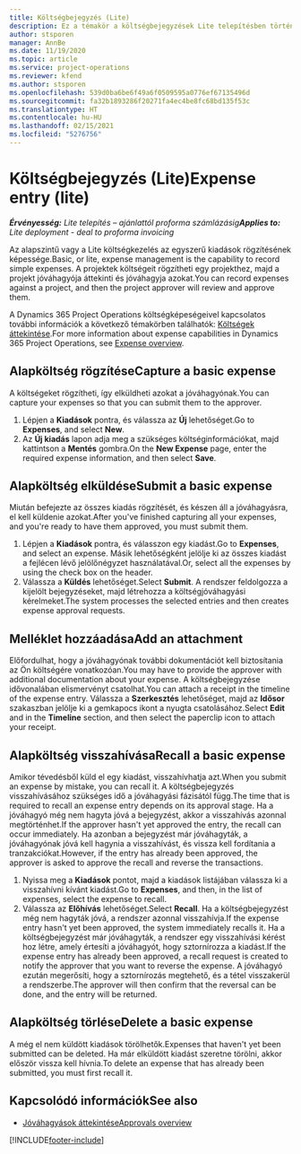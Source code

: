 ```yaml
---
title: Költségbejegyzés (Lite)
description: Ez a témakör a költségbejegyzések Lite telepítésben történő használatának módjával kapcsolatos információkat tartalmaz.
author: stsporen
manager: AnnBe
ms.date: 11/19/2020
ms.topic: article
ms.service: project-operations
ms.reviewer: kfend
ms.author: stsporen
ms.openlocfilehash: 539d0ba6be6f49a6f0509595a0776ef67135496d
ms.sourcegitcommit: fa32b1893286f20271fa4ec4be8fc68bd135f53c
ms.translationtype: HT
ms.contentlocale: hu-HU
ms.lasthandoff: 02/15/2021
ms.locfileid: "5276756"
---
```

# <a name="expense-entry-lite"></a><span data-ttu-id="69acc-103">Költségbejegyzés (Lite)</span><span class="sxs-lookup"><span data-stu-id="69acc-103">Expense entry (lite)</span></span>

<span data-ttu-id="69acc-104">_**Érvényesség:** Lite telepítés – ajánlattól proforma számlázásig_</span><span class="sxs-lookup"><span data-stu-id="69acc-104">_**Applies to:** Lite deployment - deal to proforma invoicing_</span></span>

<span data-ttu-id="69acc-105">Az alapszintű vagy a Lite költségkezelés az egyszerű kiadások rögzítésének képessége.</span><span class="sxs-lookup"><span data-stu-id="69acc-105">Basic, or lite, expense management is the capability to record simple expenses.</span></span> <span data-ttu-id="69acc-106">A projektek költségeit rögzítheti egy projekthez, majd a projekt jóváhagyója áttekinti és jóváhagyja azokat.</span><span class="sxs-lookup"><span data-stu-id="69acc-106">You can record expenses against a project, and then the project approver will review and approve them.</span></span>

<span data-ttu-id="69acc-107">A Dynamics 365 Project Operations költségképeségeivel kapcsolatos további információk a következő témakörben találhatók: [Költségek áttekintése](expense-overview.md).</span><span class="sxs-lookup"><span data-stu-id="69acc-107">For more information about expense capabilities in Dynamics 365 Project Operations, see [Expense overview](expense-overview.md).</span></span>

## <a name="capture-a-basic-expense"></a><span data-ttu-id="69acc-108">Alapköltség rögzítése</span><span class="sxs-lookup"><span data-stu-id="69acc-108">Capture a basic expense</span></span>

<span data-ttu-id="69acc-109">A költségeket rögzítheti, így elküldheti azokat a jóváhagyónak.</span><span class="sxs-lookup"><span data-stu-id="69acc-109">You can capture your expenses so that you can submit them to the approver.</span></span>

1. <span data-ttu-id="69acc-110">Lépjen a **Kiadások** pontra, és válassza az **Új** lehetőséget.</span><span class="sxs-lookup"><span data-stu-id="69acc-110">Go to **Expenses**, and select **New**.</span></span>
2. <span data-ttu-id="69acc-111">Az **Új kiadás** lapon adja meg a szükséges költséginformációkat, majd kattintson a **Mentés** gombra.</span><span class="sxs-lookup"><span data-stu-id="69acc-111">On the **New Expense** page, enter the required expense information, and then select **Save**.</span></span>

## <a name="submit-a-basic-expense"></a><span data-ttu-id="69acc-112">Alapköltség elküldése</span><span class="sxs-lookup"><span data-stu-id="69acc-112">Submit a basic expense</span></span>

<span data-ttu-id="69acc-113">Miután befejezte az összes kiadás rögzítését, és készen áll a jóváhagyásra, el kell küldenie azokat.</span><span class="sxs-lookup"><span data-stu-id="69acc-113">After you've finished capturing all your expenses, and you're ready to have them approved, you must submit them.</span></span>

1. <span data-ttu-id="69acc-114">Lépjen a **Kiadások** pontra, és válasszon egy kiadást.</span><span class="sxs-lookup"><span data-stu-id="69acc-114">Go to **Expenses**, and select an expense.</span></span> <span data-ttu-id="69acc-115">Másik lehetőségként jelölje ki az összes kiadást a fejlécen lévő jelölőnégyzet használatával.</span><span class="sxs-lookup"><span data-stu-id="69acc-115">Or, select all the expenses by using the check box on the header.</span></span>
2. <span data-ttu-id="69acc-116">Válassza a **Küldés** lehetőséget.</span><span class="sxs-lookup"><span data-stu-id="69acc-116">Select **Submit**.</span></span> <span data-ttu-id="69acc-117">A rendszer feldolgozza a kijelölt bejegyzéseket, majd létrehozza a költségjóváhagyási kérelmeket.</span><span class="sxs-lookup"><span data-stu-id="69acc-117">The system processes the selected entries and then creates expense approval requests.</span></span>

## <a name="add-an-attachment"></a><span data-ttu-id="69acc-118">Melléklet hozzáadása</span><span class="sxs-lookup"><span data-stu-id="69acc-118">Add an attachment</span></span>

<span data-ttu-id="69acc-119">Előfordulhat, hogy a jóváhagyónak további dokumentációt kell biztosítania az Ön költségére vonatkozóan.</span><span class="sxs-lookup"><span data-stu-id="69acc-119">You may have to provide the approver with additional documentation about your expense.</span></span> <span data-ttu-id="69acc-120">A költségbejegyzése idővonalában elismervényt csatolhat.</span><span class="sxs-lookup"><span data-stu-id="69acc-120">You can attach a receipt in the timeline of the expense entry.</span></span> <span data-ttu-id="69acc-121">Válassza a **Szerkesztés** lehetőséget, majd az **Idősor** szakaszban jelölje ki a gemkapocs ikont a nyugta csatolásához.</span><span class="sxs-lookup"><span data-stu-id="69acc-121">Select **Edit** and in the **Timeline** section, and then select the paperclip icon to attach your receipt.</span></span>

## <a name="recall-a-basic-expense"></a><span data-ttu-id="69acc-122">Alapköltség visszahívása</span><span class="sxs-lookup"><span data-stu-id="69acc-122">Recall a basic expense</span></span>

<span data-ttu-id="69acc-123">Amikor tévedésből küld el egy kiadást, visszahívhatja azt.</span><span class="sxs-lookup"><span data-stu-id="69acc-123">When you submit an expense by mistake, you can recall it.</span></span> <span data-ttu-id="69acc-124">A költségbejegyzés visszahívásához szükséges idő a jóváhagyási fázisától függ.</span><span class="sxs-lookup"><span data-stu-id="69acc-124">The time that is required to recall an expense entry depends on its approval stage.</span></span>  <span data-ttu-id="69acc-125">Ha a jóváhagyó még nem hagyta jóvá a bejegyzést, akkor a visszahívás azonnal megtörténhet.</span><span class="sxs-lookup"><span data-stu-id="69acc-125">If the approver hasn't yet approved the entry, the recall can occur immediately.</span></span> <span data-ttu-id="69acc-126">Ha azonban a bejegyzést már jóváhagyták, a jóváhagyónak jóvá kell hagynia a visszahívást, és vissza kell fordítania a tranzakciókat.</span><span class="sxs-lookup"><span data-stu-id="69acc-126">However, if the entry has already been approved, the approver is asked to approve the recall and reverse the transactions.</span></span>

1. <span data-ttu-id="69acc-127">Nyissa meg a **Kiadások** pontot, majd a kiadások listájában válassza ki a visszahívni kívánt kiadást.</span><span class="sxs-lookup"><span data-stu-id="69acc-127">Go to **Expenses**, and then, in the list of expenses, select the expense to recall.</span></span>
2. <span data-ttu-id="69acc-128">Válassza az **Előhívás** lehetőséget.</span><span class="sxs-lookup"><span data-stu-id="69acc-128">Select **Recall**.</span></span> <span data-ttu-id="69acc-129">Ha a költségbejegyzést még nem hagyták jóvá, a rendszer azonnal visszahívja.</span><span class="sxs-lookup"><span data-stu-id="69acc-129">If the expense entry hasn't yet been approved, the system immediately recalls it.</span></span> <span data-ttu-id="69acc-130">Ha a költségbejegyzést már jóváhagyták, a rendszer egy visszahívási kérést hoz létre, amely értesíti a jóváhagyót, hogy sztornírozza a kiadást.</span><span class="sxs-lookup"><span data-stu-id="69acc-130">If the expense entry has already been approved, a recall request is created to notify the approver that you want to reverse the expense.</span></span> <span data-ttu-id="69acc-131">A jóváhagyó ezután megerősíti, hogy a sztornírozás megtehető, és a tétel visszakerül a rendszerbe.</span><span class="sxs-lookup"><span data-stu-id="69acc-131">The approver will then confirm that the reversal can be done, and the entry will be returned.</span></span>

## <a name="delete-a-basic-expense"></a><span data-ttu-id="69acc-132">Alapköltség törlése</span><span class="sxs-lookup"><span data-stu-id="69acc-132">Delete a basic expense</span></span>

<span data-ttu-id="69acc-133">A még el nem küldött kiadások törölhetők.</span><span class="sxs-lookup"><span data-stu-id="69acc-133">Expenses that haven't yet been submitted can be deleted.</span></span> <span data-ttu-id="69acc-134">Ha már elküldött kiadást szeretne törölni, akkor először vissza kell hívnia.</span><span class="sxs-lookup"><span data-stu-id="69acc-134">To delete an expense that has already been submitted, you must first recall it.</span></span>

## <a name="see-also"></a><span data-ttu-id="69acc-135">Kapcsolódó információk</span><span class="sxs-lookup"><span data-stu-id="69acc-135">See also</span></span>

- [<span data-ttu-id="69acc-136">Jóváhagyások áttekintése</span><span class="sxs-lookup"><span data-stu-id="69acc-136">Approvals overview</span></span>](../approvals/approvals-overview.md)


[!INCLUDE[footer-include](../includes/footer-banner.md)]